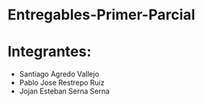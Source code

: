 # Entregables-Primer-Parcial
# Integrantes: 
- Santiago Agredo Vallejo
- Pablo Jose Restrepo Ruiz
- Jojan Esteban Serna Serna